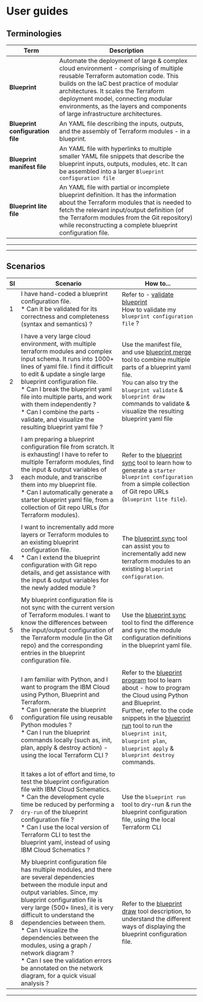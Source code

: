 # User guides


## Terminologies

| Term         | Description |
|--------------|-------------|
| **Blueprint**    |  Automate the deployment of large & complex cloud environment - comprising of multiple reusable Terraform automation code.  This builds on the IaC best practice of modular architectures. It scales the Terraform deployment model, connecting modular environments, as the layers and components of large infrastructure architectures. |
| **Blueprint configuration file** | An YAML file describing the inputs, outputs, and the assembly of Terraform modules - in a blueprint. | 
| **Blueprint manifest file**| An YAML file with hyperlinks to multiple smaller YAML file snippets that describe the blueprint inputs, outputs, modules, etc.  It can be assembled into a larger `Blueprint configuration file` |
| **Blueprint lite file** | An YAML file with partial or incomplete blueprint definition.  It has the information about the Terraform modules that is needed to fetch the relevant input/output definition (of the Terraform modules from the Git repository) while reconstructing a complete blueprint configuration file. |

---
---

## Scenarios

| Sl | Scenario  | How to... |
|----|-----------|-----------|
| 1  | I have hand-coded a blueprint configuration file.  </br> * Can it be validated for its correctness and completeness (syntax and semantics) ?  | Refer to - [validate blueprint](./02-validate.md) </br>How to validate my `blueprint configuration file` ?  |
|    |           |           |
| 2  | I have a very large cloud environment, with multiple terraform modules and complex input schema. It runs into 1000+ lines of yaml file.   I find it difficult to edit & update a single large blueprint configuration file. </br> * Can I break the blueprint yaml file into multiple parts, and work with them independently ? </br> * Can I combine the parts - validate, and visualize the resulting blueprint yaml file ? | Use the manifest file, and use [blueprint merge](./03-manifest.md) tool to combine multiple parts of a blueprint yaml file. </br>You can also try the `blueprint validate` & `blueprint draw` commands to validate & visualize the resulting blueprint yaml file |
|    |           |           |
| 3  | I am preparing a blueprint configuration file from scratch.  It is exhausting! I have to refer to multiple Terraform modules, find the input & output variables of each module, and transcribe them into my blueprint file. </br> * Can I automatically generate a starter blueprint yaml file, from a collection of Git repo URLs (for Terraform modules). | Refer to the [blueprint sync](./04-synchronize.md) tool to learn how to generate a `starter blueprint configuration` from a simple collection of Git repo URLs (`blueprint lite file`). |
|    |           |           |
| 4  | I want to incrementally add more layers or Terraform modules to an existing blueprint configuration file.  </br> * Can I extend the blueprint configuration with Git repo details, and get assistance with the input & output variables for the newly added module ? | The [blueprint sync](./04-synchronize.md) tool can assist you to incrementally add new terraform modules to an existing `blueprint configuration`.|
|    |           |           |
| 5  | My blueprint configuration file is not sync with the current version of Terraform modules.  I want to know the differences between the input/output configuration of the Terraform module (in the Git repo) and the corresponding entries in the blueprint configuration file. | Use the [blueprint sync](./04-synchronize.md) tool to find the difference and sync the module configuration definitions in the blueprint yaml file. |
|    |           |            |
| 6  | I am familiar with Python, and I want to program the IBM Cloud using Python, Blueprint and Terraform.  </br> * Can I generate the blueprint configuration file using reusable Python modules ? </br> * Can I run the blueprint commands locally (such as, init, plan, apply & destroy action) - using the local Terraform CLI ? | Refer to the [blueprint program](./05-program.md) tool to learn about - how to program the Cloud using Python and Blueprint.  </br>Further, refer to the code snippets in the [blueprint run](./06-run.md) tool to run the `blueprint init`, `blueprint plan`, `blueprint apply` & `blueprint destroy` commands. |
|    |           |            |
| 7  | It takes a lot of effort and time, to test the blueprint configuration file with IBM Cloud Schematics.  </br> * Can the development cycle time be reduced by performing a `dry-run` of the blueprint configuration file ? </br> * Can I use the local version of Terraform CLI to test the blueprint yaml, instead of using IBM Cloud Schematics ? | Use the `blueprint run` tool to dry-run & run the blueprint configuration file, using the local Terraform CLI |
|    |           |            |
| 8  | My blueprint configuration file has multiple modules, and there are several dependencies between the module input and output variables.  Since, my blueprint configuration file is very large (500+ lines), it is very difficult to understand the dependencies between them.  </br> * Can I visualize the dependencies between the modules, using a graph / network diagram ? </br> * Can I see the validation errors be annotated on the network diagram, for a quick visual analysis ? | Refer to the [blueprint draw](./07-visualize.md) tool description, to understand the different ways of displaying the blueprint configuration file. |


---
